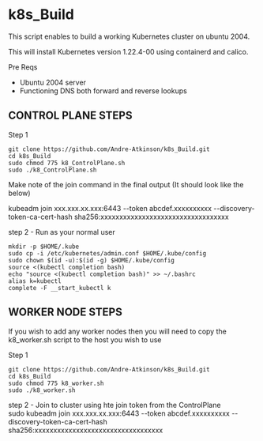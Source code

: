 # k8s_Build
This script enables to build a working Kubernetes cluster on ubuntu 2004.

This will install Kubernetes version 1.22.4-00 using containerd and calico.

Pre Reqs
- Ubuntu 2004 server
- Functioning DNS both forward and reverse lookups

## CONTROL PLANE STEPS
Step 1

```
git clone https://github.com/Andre-Atkinson/k8s_Build.git
cd k8s_Build
sudo chmod 775 k8_ControlPlane.sh
sudo ./k8_ControlPlane.sh
```

Make note of the join command in the final output (It should look like the below)

kubeadm join xxx.xxx.xx.xxx:6443 --token abcdef.xxxxxxxxxx --discovery-token-ca-cert-hash sha256:xxxxxxxxxxxxxxxxxxxxxxxxxxxxxxxxxx 

step 2 - Run as your normal user
```
mkdir -p $HOME/.kube
sudo cp -i /etc/kubernetes/admin.conf $HOME/.kube/config
sudo chown $(id -u):$(id -g) $HOME/.kube/config
source <(kubectl completion bash)
echo "source <(kubectl completion bash)" >> ~/.bashrc
alias k=kubectl
complete -F __start_kubectl k
```
## WORKER NODE STEPS
If you wish to add any worker nodes then you will need to copy the k8_worker.sh script to the host you wish to use

Step 1
```
git clone https://github.com/Andre-Atkinson/k8s_Build.git
cd k8s_Build
sudo chmod 775 k8_worker.sh
sudo ./k8_worker.sh
```
step 2 - Join to cluster using hte join token from the ControlPlane <br />
sudo kubeadm join xxx.xxx.xx.xxx:6443 --token abcdef.xxxxxxxxxx --discovery-token-ca-cert-hash sha256:xxxxxxxxxxxxxxxxxxxxxxxxxxxxxxxxxx 
